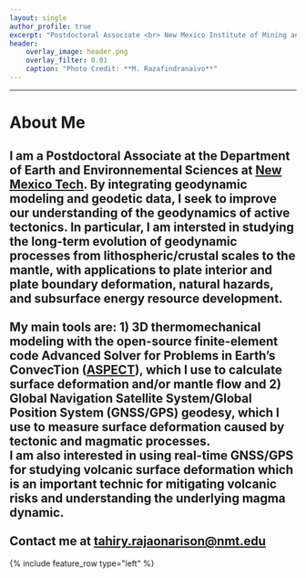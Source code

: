 ```yaml
---
layout: single
author_profile: true
excerpt: "Postdoctoral Associate <br> New Mexico Institute of Mining and Technology"
header:
    overlay_image: header.png
    overlay_filter: 0.01
    caption: "Photo Credit: **M. Razafindranaivo**"
---
```

---

# About Me
**I am a Postdoctoral Associate at the Department of Earth and Environnemental Sciences at [New Mexico Tech](https://www.nmt.edu/).** By integrating geodynamic modeling and geodetic data, I seek to improve our understanding of the geodynamics of active tectonics. In particular, I am intersted in studying the long-term evolution of geodynamic processes from lithospheric/crustal scales to the mantle, with applications to plate interior and plate boundary deformation, natural hazards, and subsurface energy resource development. <br><br> My main tools are: 1) 3D thermomechanical modeling with the open-source finite-element code Advanced Solver for Problems in Earth’s ConvecTion ([ASPECT](https://aspect.geodynamics.org/)), which I use to calculate surface deformation and/or mantle flow and 2) Global Navigation Satellite System/Global Position System (GNSS/GPS) geodesy, which I use to measure surface deformation caused by tectonic and magmatic processes. <br> I am also interested in using real-time GNSS/GPS for studying volcanic surface deformation which is an important technic for mitigating volcanic risks and understanding the underlying magma dynamic. <br><br> Contact me at [tahiry.rajaonarison@nmt.edu](mailto:tahiry.rajaonarison.nmt.edu)
---

{% include feature_row type="left" %}
